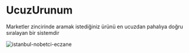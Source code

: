 # UcuzUrunum
Marketler zincirinde aramak istediğiniz ürünü en ucuzdan pahalıya doğru sıralayan bir sistemdir

![istanbul-nobetci-eczane](https://github.com/dursunkatar/UcuzUrunum/blob/main/ucuz-urun.jpeg)
